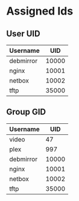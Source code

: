 # Assigned Ids

## User UID

| Username  | UID   |
| --------- | ----- |
| debmirror | 10000 |
| nginx     | 10001 |
| netbox    | 10002 |
| tftp      | 35000 |

## Group GID

| Username  | UID   |
| --------- | ----- |
| video     |    47 |
| plex      |   997 |
| debmirror | 10000 |
| nginx     | 10001 |
| netbox    | 10002 |
| tftp      | 35000 |
